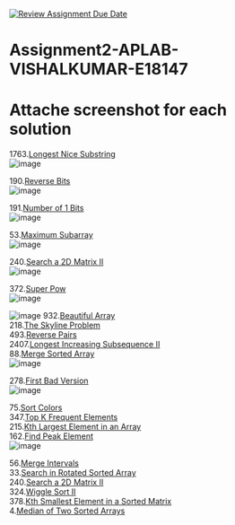 [![Review Assignment Due Date](https://classroom.github.com/assets/deadline-readme-button-22041afd0340ce965d47ae6ef1cefeee28c7c493a6346c4f15d667ab976d596c.svg)](https://classroom.github.com/a/0SBMxFrj)
# Assignment2-APLAB-VISHALKUMAR-E18147 
# Attache screenshot for each solution
1763.[Longest Nice Substring](https://leetcode.com/problems/longest-nice-substring/description/)<br>
![image](https://github.com/user-attachments/assets/627c2c37-fc1e-4c2a-b308-f69c8e88e203)

190.[Reverse Bits](https://leetcode.com/problems/reverse-bits/description/)<br>
![image](https://github.com/user-attachments/assets/34892efc-4980-4982-9504-6fa02f5ca63c)

191.[Number of 1 Bits](https://leetcode.com/problems/number-of-1-bits/description/)<br>
![image](https://github.com/user-attachments/assets/17beaa6c-cffc-47ea-815a-e734eb2f184c)

53.[Maximum Subarray](https://leetcode.com/problems/maximum-subarray/description/)<br>
![image](https://github.com/user-attachments/assets/7143297e-bfb1-4f69-bcb5-781934bd38ec)

240.[Search a 2D Matrix II](https://leetcode.com/problems/search-a-2d-matrix-ii/description/)
<br>
![image](https://github.com/user-attachments/assets/0685145d-05e0-41cb-ba56-b4b8510079fb)

372.[Super Pow](https://leetcode.com/problems/super-pow/description/)<br>
![image](https://github.com/user-attachments/assets/6dfb4ba5-fc6c-4f4b-9afc-d1f8fd1148cc)

![image](https://github.com/user-attachments/assets/a9a26984-bf70-4657-b0b0-404485375d37)
932.[Beautiful Array](https://leetcode.com/problems/beautiful-array/description/)<br>
218.[The Skyline Problem](https://leetcode.com/problems/the-skyline-problem/description/)<br>
493.[Reverse Pairs](https://leetcode.com/problems/reverse-pairs/description/)<br>
2407.[Longest Increasing Subsequence II](https://leetcode.com/problems/longest-increasing-subsequence-ii/description/)<br>
88.[Merge Sorted Array](https://leetcode.com/problems/merge-sorted-array/description/)<br>
![image](https://github.com/user-attachments/assets/384dbd84-eb55-494a-8f55-296502ea44a5)

278.[First Bad Version](https://leetcode.com/problems/first-bad-version/description/)<br>
![image](https://github.com/user-attachments/assets/01d3ab26-2e73-4d68-b71b-e480a020b915)

75.[Sort Colors](https://leetcode.com/problems/sort-colors/description/)<br>
347.[Top K Frequent Elements](https://leetcode.com/problems/top-k-frequent-elements/description/)<br>
215.[Kth Largest Element in an Array](https://leetcode.com/problems/kth-largest-element-in-an-array/description/)<br>
162.[Find Peak Element](https://leetcode.com/problems/find-peak-element/description/)<br>
![image](https://github.com/user-attachments/assets/3bff37f4-38ea-45a2-937d-24f1f3b2a9bd)

56.[Merge Intervals](https://leetcode.com/problems/merge-intervals/description/)<br>
33.[Search in Rotated Sorted Array](https://leetcode.com/problems/search-in-rotated-sorted-array/description/)<br>
240.[Search a 2D Matrix II](https://leetcode.com/problems/search-a-2d-matrix-ii/description/)<br>
324.[Wiggle Sort II](https://leetcode.com/problems/wiggle-sort-ii/description/)<br>
378.[Kth Smallest Element in a Sorted Matrix](https://leetcode.com/problems/kth-smallest-element-in-a-sorted-matrix/description/)<br>
4.[Median of Two Sorted Arrays](https://leetcode.com/problems/median-of-two-sorted-arrays/description/)<br>

